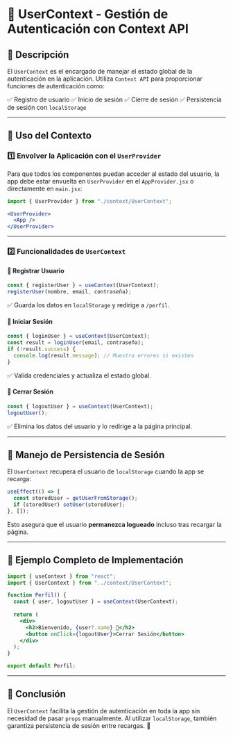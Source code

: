 # 📌 UserContext - Gestión de Autenticación con Context API

## 📖 Descripción
El `UserContext` es el encargado de manejar el estado global de la autenticación en la aplicación. Utiliza `Context API` para proporcionar funciones de autenticación como:

✅ Registro de usuario
✅ Inicio de sesión
✅ Cierre de sesión
✅ Persistencia de sesión con `localStorage`

---

## 🚀 **Uso del Contexto**

### **1️⃣ Envolver la Aplicación con el `UserProvider`**
Para que todos los componentes puedan acceder al estado del usuario, la app debe estar envuelta en `UserProvider` en el `AppProvider.jsx` o directamente en `main.jsx`:

```jsx
import { UserProvider } from "./context/UserContext";

<UserProvider>
  <App />
</UserProvider>
```

---

### **2️⃣ Funcionalidades de `UserContext`**

#### 📌 **Registrar Usuario**
```jsx
const { registerUser } = useContext(UserContext);
registerUser(nombre, email, contraseña);
```
✅ Guarda los datos en `localStorage` y redirige a `/perfil`.

#### 📌 **Iniciar Sesión**
```jsx
const { loginUser } = useContext(UserContext);
const result = loginUser(email, contraseña);
if (!result.success) {
  console.log(result.message); // Muestra errores si existen
}
```
✅ Valida credenciales y actualiza el estado global.

#### 📌 **Cerrar Sesión**
```jsx
const { logoutUser } = useContext(UserContext);
logoutUser();
```
✅ Elimina los datos del usuario y lo redirige a la página principal.

---

## 📌 **Manejo de Persistencia de Sesión**
El `UserContext` recupera el usuario de `localStorage` cuando la app se recarga:

```jsx
useEffect(() => {
  const storedUser = getUserFromStorage();
  if (storedUser) setUser(storedUser);
}, []);
```

Esto asegura que el usuario **permanezca logueado** incluso tras recargar la página.

---

## 📌 **Ejemplo Completo de Implementación**
```jsx
import { useContext } from "react";
import { UserContext } from "../context/UserContext";

function Perfil() {
  const { user, logoutUser } = useContext(UserContext);
  
  return (
    <div>
      <h2>Bienvenido, {user?.name} 👋</h2>
      <button onClick={logoutUser}>Cerrar Sesión</button>
    </div>
  );
}

export default Perfil;
```

---

## 📌 **Conclusión**
El `UserContext` facilita la gestión de autenticación en toda la app sin necesidad de pasar `props` manualmente. Al utilizar `localStorage`, también garantiza persistencia de sesión entre recargas. 🚀
